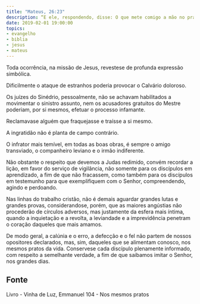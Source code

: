 ```yaml
---
title: "Mateus, 26:23"
description: “E ele, respondendo, disse: O que mete comigo a mão no prato, esse me há de trair.”
date: 2019-02-01 19:00:00
topics: 
- evangelho
- biblia
- jesus
- mateus
---
```


Toda ocorrência, na missão de Jesus, reveste­se de profunda expressão
simbólica.

Dificilmente o ataque de estranhos poderia provocar o Calvário doloroso.

Os juízes do Sinédrio, pessoalmente, não se achavam habilitados a movimentar o
sinistro assunto, nem os acusadores gratuitos do Mestre poderiam, por si mesmos,
efetuar o processo infamante.

Reclamava­se alguém que fraquejasse e traísse a si mesmo.

A ingratidão não é planta de campo contrário.

O infrator mais temível, em todas as boas obras, é sempre o amigo
transviado, o companheiro leviano e o irmão indiferente.

Não obstante o respeito que devemos a Judas redimido, convém recordar a
lição, em favor do serviço de vigilância, não somente para os discípulos em
aprendizado, a fim de que não fracassem, como também para os discípulos em
testemunho para que exemplifiquem com o Senhor, compreendendo, agindo e
perdoando.

Nas linhas do trabalho cristão, não é demais aguardar grandes lutas e
grandes provas, considerando­se, porém, que as maiores angústias não procederão
de círculos adversos, mas justamente da esfera mais íntima, quando a inquietação e a
revolta, a leviandade e a imprevidência penetram o coração daqueles que mais
amamos.

De modo geral, a calúnia e o erro, a defecção e o fel não partem de nossos
opositores declarados, mas, sim, daqueles que se alimentam conosco, nos mesmos
pratos da vida. Conserve­se cada discípulo plenamente informado, com respeito a
semelhante verdade, a fim de que saibamos imitar o Senhor, nos grandes dias.


## Fonte
Livro - Vinha de Luz, Emmanuel
104 - Nos mesmos pratos
